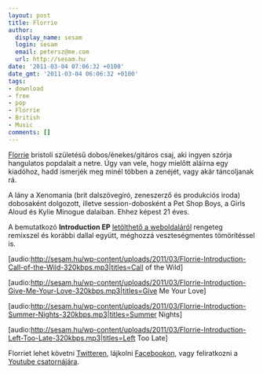 ```yaml
---
layout: post
title: Florrie
author:
  display_name: sesam
  login: sesam
  email: petersz@me.com
  url: http://sesam.hu
date: '2011-03-04 07:06:32 +0100'
date_gmt: '2011-03-04 06:06:32 +0100'
tags:
- download
- free
- pop
- Florrie
- British
- Music
comments: []
---
```


[Florrie](http://florrie.com) bristoli születésű dobos/énekes/gitáros csaj, aki ingyen szórja hangulatos popdalait a netre. Úgy van vele, hogy mielőtt aláírna egy kiadóhoz, hadd ismerjék meg minél többen a zenéjét, vagy akár táncoljanak rá.

A lány a Xenomania (brit dalszövegíró, zeneszerző és produkciós iroda) dobosaként dolgozott, illetve session-dobosként a Pet Shop Boys, a Girls Aloud és Kylie Minogue dalaiban. Ehhez képest 21 éves.

A bemutatkozó **Introduction EP** [letölthető a weboldaláról](http://florrie.com/free-music-downloads) rengeteg remixszel és korábbi dallal együtt, méghozzá veszteségmentes tömörítéssel is.

[audio:http://sesam.hu/wp-content/uploads/2011/03/Florrie-Introduction-Call-of-the-Wild-320kbps.mp3|titles=Call of the Wild]

[audio:http://sesam.hu/wp-content/uploads/2011/03/Florrie-Introduction-Give-Me-Your-Love-320kbps.mp3|titles=Give Me Your Love]

[audio:http://sesam.hu/wp-content/uploads/2011/03/Florrie-Introduction-Summer-Nights-320kbps.mp3|titles=Summer Nights]

[audio:http://sesam.hu/wp-content/uploads/2011/03/Florrie-Introduction-Left-Too-Late-320kbps.mp3|titles=Left Too Late]

Florriet lehet követni [Twitteren](http://twitter.com/florriemusic), lájkolni [Facebookon](http://www.facebook.com/florrie.music), vagy feliratkozni a [Youtube csatornájára](http://www.youtube.com/user/florriemusic).
